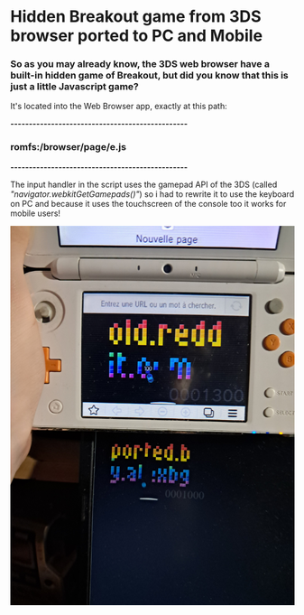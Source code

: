 # Hidden Breakout game from 3DS browser ported to PC and Mobile
### So as you may already know, the 3DS web browser have a built-in hidden game of Breakout, but did you know that this is just a little Javascript game?

It's located into the Web Browser app, exactly at this path:

**------------------------------------------------**
### romfs:/browser/page/e.js
**------------------------------------------------**

The input handler in the script uses the gamepad API of the 3DS (called *"navigator.webkitGetGamepads()"*) so i had to rewrite it to use the keyboard on PC
and because it uses the touchscreen of the console too it works for mobile users!

![The game on my 2DS XL and my PC](picture.jpg)
